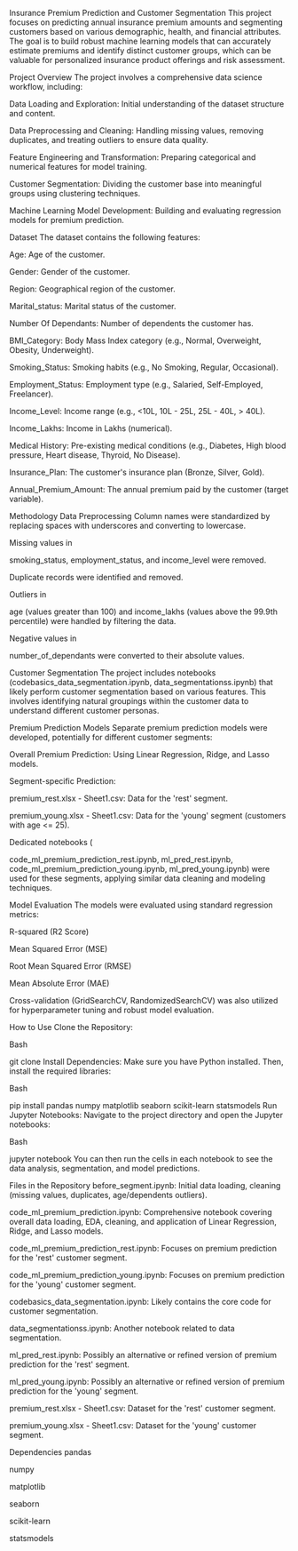 Insurance Premium Prediction and Customer Segmentation
This project focuses on predicting annual insurance premium amounts and segmenting customers based on various demographic, health, and financial attributes. The goal is to build robust machine learning models that can accurately estimate premiums and identify distinct customer groups, which can be valuable for personalized insurance product offerings and risk assessment.

Project Overview
The project involves a comprehensive data science workflow, including:

Data Loading and Exploration: Initial understanding of the dataset structure and content.

Data Preprocessing and Cleaning: Handling missing values, removing duplicates, and treating outliers to ensure data quality.

Feature Engineering and Transformation: Preparing categorical and numerical features for model training.

Customer Segmentation: Dividing the customer base into meaningful groups using clustering techniques.

Machine Learning Model Development: Building and evaluating regression models for premium prediction.

Dataset
The dataset contains the following features:


Age: Age of the customer.

Gender: Gender of the customer.

Region: Geographical region of the customer.

Marital_status: Marital status of the customer.

Number Of Dependants: Number of dependents the customer has.

BMI_Category: Body Mass Index category (e.g., Normal, Overweight, Obesity, Underweight).

Smoking_Status: Smoking habits (e.g., No Smoking, Regular, Occasional).

Employment_Status: Employment type (e.g., Salaried, Self-Employed, Freelancer).

Income_Level: Income range (e.g., <10L, 10L - 25L, 25L - 40L, > 40L).

Income_Lakhs: Income in Lakhs (numerical).

Medical History: Pre-existing medical conditions (e.g., Diabetes, High blood pressure, Heart disease, Thyroid, No Disease).

Insurance_Plan: The customer's insurance plan (Bronze, Silver, Gold).

Annual_Premium_Amount: The annual premium paid by the customer (target variable).

Methodology
Data Preprocessing
Column names were standardized by replacing spaces with underscores and converting to lowercase.


Missing values in 

smoking_status, employment_status, and income_level were removed.


Duplicate records were identified and removed.


Outliers in 

age (values greater than 100) and income_lakhs (values above the 99.9th percentile) were handled by filtering the data.


Negative values in 

number_of_dependants were converted to their absolute values.


Customer Segmentation
The project includes notebooks (codebasics_data_segmentation.ipynb, data_segmentationss.ipynb) that likely perform customer segmentation based on various features. This involves identifying natural groupings within the customer data to understand different customer personas.

Premium Prediction Models
Separate premium prediction models were developed, potentially for different customer segments:

Overall Premium Prediction: Using Linear Regression, Ridge, and Lasso models.

Segment-specific Prediction:


premium_rest.xlsx - Sheet1.csv: Data for the 'rest' segment.


premium_young.xlsx - Sheet1.csv: Data for the 'young' segment (customers with age <= 25).

Dedicated notebooks (

code_ml_premium_prediction_rest.ipynb, ml_pred_rest.ipynb, code_ml_premium_prediction_young.ipynb, ml_pred_young.ipynb) were used for these segments, applying similar data cleaning and modeling techniques.


Model Evaluation
The models were evaluated using standard regression metrics:


R-squared (R2 Score)

Mean Squared Error (MSE)

Root Mean Squared Error (RMSE)

Mean Absolute Error (MAE)

Cross-validation (GridSearchCV, RandomizedSearchCV) was also utilized for hyperparameter tuning and robust model evaluation.


How to Use
Clone the Repository:

Bash

git clone <repository-url>
Install Dependencies:
Make sure you have Python installed. Then, install the required libraries:

Bash

pip install pandas numpy matplotlib seaborn scikit-learn statsmodels
Run Jupyter Notebooks:
Navigate to the project directory and open the Jupyter notebooks:

Bash

jupyter notebook
You can then run the cells in each notebook to see the data analysis, segmentation, and model predictions.

Files in the Repository
before_segment.ipynb: Initial data loading, cleaning (missing values, duplicates, age/dependents outliers).

code_ml_premium_prediction.ipynb: Comprehensive notebook covering overall data loading, EDA, cleaning, and application of Linear Regression, Ridge, and Lasso models.

code_ml_premium_prediction_rest.ipynb: Focuses on premium prediction for the 'rest' customer segment.

code_ml_premium_prediction_young.ipynb: Focuses on premium prediction for the 'young' customer segment.

codebasics_data_segmentation.ipynb: Likely contains the core code for customer segmentation.

data_segmentationss.ipynb: Another notebook related to data segmentation.

ml_pred_rest.ipynb: Possibly an alternative or refined version of premium prediction for the 'rest' segment.

ml_pred_young.ipynb: Possibly an alternative or refined version of premium prediction for the 'young' segment.

premium_rest.xlsx - Sheet1.csv: Dataset for the 'rest' customer segment.

premium_young.xlsx - Sheet1.csv: Dataset for the 'young' customer segment.

Dependencies
pandas

numpy

matplotlib

seaborn

scikit-learn

statsmodels